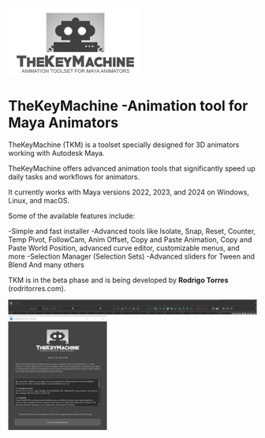 
<img width="269px" src="./TheKeyMachine/data/img/tkm_logo_small.png" />

# TheKeyMachine -Animation tool for Maya Animators

TheKeyMachine (TKM) is a toolset specially designed for 3D animators working with Autodesk Maya.

TheKeyMachine offers advanced animation tools that significantly speed up daily tasks and workflows for animators.

It currently works with Maya versions 2022, 2023, and 2024 on Windows, Linux, and macOS.

Some of the available features include:

-Simple and fast installer
-Advanced tools like Isolate, Snap, Reset, Counter, Temp Pivot, FollowCam, Anim Offset, Copy and Paste Animation, Copy and Paste World Position, advanced curve editor, customizable menus, and more
-Selection Manager (Selection Sets)
-Advanced sliders for Tween and Blend
And many others

TKM is in the beta phase and is being developed by <b>Rodrigo Torres</b> (rodritorres.com).


<img src="./TheKeyMachine/data/img/toolbar_example.png" />

<img width="200px" src="./TheKeyMachine/data/img/install_example.png" />

